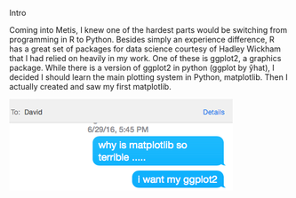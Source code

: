 Intro

Coming into Metis, I knew one of the hardest parts would be switching from programming in R to Python. Besides simply an experience difference, R has a great set of packages for data science courtesy of Hadley Wickham that I had relied on heavily in my work. One of these is ggplot2, a graphics package. While there is a version of ggplot2 in python (ggplot by ŷhat), I decided I should learn the main plotting system in Python, matplotlib. Then I actually created and saw my first matplotlib.

![](https://github.com/robinsones/robinsones.github.io/blob/draft-post-3/images/Dave-test.png)

  
